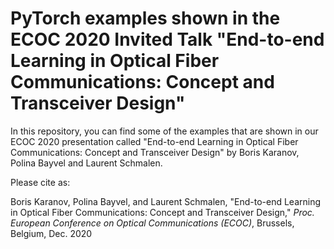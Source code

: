 # PyTorch examples shown in the ECOC 2020 Invited Talk "End-to-end Learning in Optical Fiber Communications: Concept and Transceiver Design"

In this repository, you can find some of the examples that are shown in our ECOC 2020 presentation called "End-to-end Learning in Optical Fiber Communications: Concept and Transceiver Design" by Boris Karanov, Polina Bayvel and Laurent Schmalen.

Please cite as:

Boris Karanov, Polina Bayvel, and Laurent Schmalen, "End-to-end Learning in Optical Fiber Communications: Concept and Transceiver Design," _Proc. European Conference on Optical Communications (ECOC)_, Brussels, Belgium, Dec. 2020

